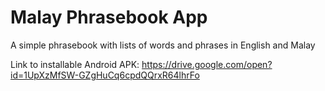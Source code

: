 Malay Phrasebook App
===================================

A simple phrasebook with lists of words and phrases in English and Malay


Link to installable Android APK:
https://drive.google.com/open?id=1UpXzMfSW-GZgHuCq6cpdQQrxR64lhrFo
